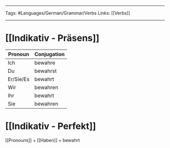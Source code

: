 ___
Tags: #Languages/German/Grammar/Verbs 
Links: [[Verbs]]
___
# [[Indikativ - Präsens]]
Pronoun|Conjugation
------------ | ------------
Ich | bewahre
Du | bewahrst
Er/Sie/Es | bewahrt
Wir | bewahren
Ihr | bewahrt
Sie | bewahren


# [[Indikativ - Perfekt]]
[[Pronouns]] + [[Haben]] + bewahrt